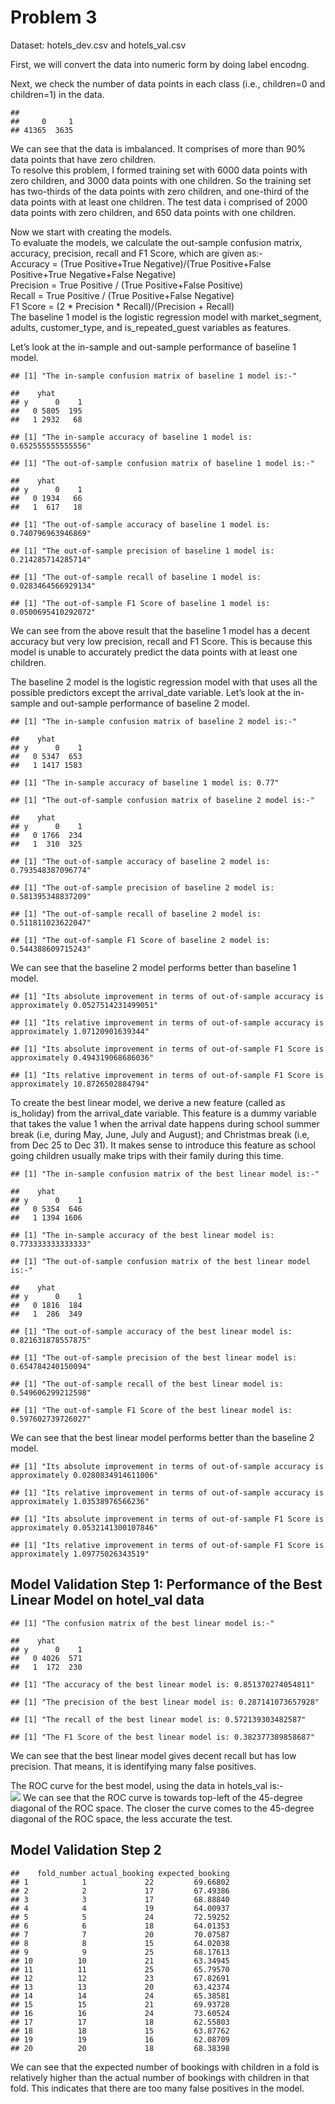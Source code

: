 # Problem 3

Dataset: hotels\_dev.csv and hotels\_val.csv

First, we will convert the data into numeric form by doing label
encodng.

Next, we check the number of data points in each class (i.e., children=0
and children=1) in the data.

    ## 
    ##     0     1 
    ## 41365  3635

We can see that the data is imbalanced. It comprises of more than 90%
data points that have zero children.  
To resolve this problem, I formed training set with 6000 data points
with zero children, and 3000 data points with one children. So the
training set has two-thirds of the data points with zero children, and
one-third of the data points with at least one children. The test data i
comprised of 2000 data points with zero children, and 650 data points
with one children.

Now we start with creating the models.  
To evaluate the models, we calculate the out-sample confusion matrix,
accuracy, precision, recall and F1 Score, which are given as:-  
Accuracy = (True Positive+True Negative)/(True Positive+False
Positive+True Negative+False Negative)  
Precision = True Positive / (True Positive+False Positive)  
Recall = True Positive / (True Positive+False Negative)  
F1 Score = (2 \* Precision \* Recall)/(Precision + Recall)  
The baseline 1 model is the logistic regression model with
market\_segment, adults, customer\_type, and is\_repeated\_guest
variables as features.

Let’s look at the in-sample and out-sample performance of baseline 1
model.

    ## [1] "The in-sample confusion matrix of baseline 1 model is:-"

    ##    yhat
    ## y      0    1
    ##   0 5805  195
    ##   1 2932   68

    ## [1] "The in-sample accuracy of baseline 1 model is: 0.652555555555556"

    ## [1] "The out-of-sample confusion matrix of baseline 1 model is:-"

    ##    yhat
    ## y      0    1
    ##   0 1934   66
    ##   1  617   18

    ## [1] "The out-of-sample accuracy of baseline 1 model is: 0.740796963946869"

    ## [1] "The out-of-sample precision of baseline 1 model is: 0.214285714285714"

    ## [1] "The out-of-sample recall of baseline 1 model is: 0.0283464566929134"

    ## [1] "The out-of-sample F1 Score of baseline 1 model is: 0.0500695410292072"

We can see from the above result that the baseline 1 model has a decent
accuracy but very low precision, recall and F1 Score. This is because
this model is unable to accurately predict the data points with at least
one children.

The baseline 2 model is the logistic regression model with that uses all
the possible predictors except the arrival\_date variable. Let’s look at
the in-sample and out-sample performance of baseline 2 model.

    ## [1] "The in-sample confusion matrix of baseline 2 model is:-"

    ##    yhat
    ## y      0    1
    ##   0 5347  653
    ##   1 1417 1583

    ## [1] "The in-sample accuracy of baseline 1 model is: 0.77"

    ## [1] "The out-of-sample confusion matrix of baseline 2 model is:-"

    ##    yhat
    ## y      0    1
    ##   0 1766  234
    ##   1  310  325

    ## [1] "The out-of-sample accuracy of baseline 2 model is: 0.793548387096774"

    ## [1] "The out-of-sample precision of baseline 2 model is: 0.581395348837209"

    ## [1] "The out-of-sample recall of baseline 2 model is: 0.511811023622047"

    ## [1] "The out-of-sample F1 Score of baseline 2 model is: 0.544388609715243"

We can see that the baseline 2 model performs better than baseline 1
model.

    ## [1] "Its absolute improvement in terms of out-of-sample accuracy is approximately 0.0527514231499051"

    ## [1] "Its relative improvement in terms of out-of-sample accuracy is approximately 1.07120901639344"

    ## [1] "Its absolute improvement in terms of out-of-sample F1 Score is approximately 0.494319068686036"

    ## [1] "Its relative improvement in terms of out-of-sample F1 Score is approximately 10.8726502884794"

To create the best linear model, we derive a new feature (called as
is\_holiday) from the arrival\_date variable. This feature is a dummy
variable that takes the value 1 when the arrival date happens during
school summer break (i.e, during May, June, July and August); and
Christmas break (i.e, from Dec 25 to Dec 31). It makes sense to
introduce this feature as school going children usually make trips with
their family during this time.

    ## [1] "The in-sample confusion matrix of the best linear model is:-"

    ##    yhat
    ## y      0    1
    ##   0 5354  646
    ##   1 1394 1606

    ## [1] "The in-sample accuracy of the best linear model is: 0.773333333333333"

    ## [1] "The out-of-sample confusion matrix of the best linear model is:-"

    ##    yhat
    ## y      0    1
    ##   0 1816  184
    ##   1  286  349

    ## [1] "The out-of-sample accuracy of the best linear model is: 0.821631878557875"

    ## [1] "The out-of-sample precision of the best linear model is: 0.654784240150094"

    ## [1] "The out-of-sample recall of the best linear model is: 0.549606299212598"

    ## [1] "The out-of-sample F1 Score of the best linear model is: 0.597602739726027"

We can see that the best linear model performs better than the baseline
2 model.

    ## [1] "Its absolute improvement in terms of out-of-sample accuracy is approximately 0.0280834914611006"

    ## [1] "Its relative improvement in terms of out-of-sample accuracy is approximately 1.03538976566236"

    ## [1] "Its absolute improvement in terms of out-of-sample F1 Score is approximately 0.0532141300107846"

    ## [1] "Its relative improvement in terms of out-of-sample F1 Score is approximately 1.09775026343519"

## Model Validation Step 1: Performance of the Best Linear Model on hotel\_val data

    ## [1] "The confusion matrix of the best linear model is:-"

    ##    yhat
    ## y      0    1
    ##   0 4026  571
    ##   1  172  230

    ## [1] "The accuracy of the best linear model is: 0.851370274054811"

    ## [1] "The precision of the best linear model is: 0.287141073657928"

    ## [1] "The recall of the best linear model is: 0.572139303482587"

    ## [1] "The F1 Score of the best linear model is: 0.382377389858687"

We can see that the best linear model gives decent recall but has low
precision. That means, it is identifying many false positives.

The ROC curve for the best model, using the data in hotels\_val is:-  
![](Assignment-2-Problem-3_files/figure-markdown_strict/ROC%20Curve-1.png)
We can see that the ROC curve is towards top-left of the 45-degree
diagonal of the ROC space. The closer the curve comes to the 45-degree
diagonal of the ROC space, the less accurate the test.

## Model Validation Step 2

    ##    fold_number actual_booking expected_booking
    ## 1            1             22         69.66802
    ## 2            2             17         67.49386
    ## 3            3             17         68.88840
    ## 4            4             19         64.00937
    ## 5            5             24         72.59252
    ## 6            6             18         64.01353
    ## 7            7             20         70.07587
    ## 8            8             15         64.02038
    ## 9            9             25         68.17613
    ## 10          10             21         63.34945
    ## 11          11             25         65.79570
    ## 12          12             23         67.82691
    ## 13          13             20         63.42374
    ## 14          14             24         65.38581
    ## 15          15             21         69.93728
    ## 16          16             24         73.60524
    ## 17          17             18         62.55803
    ## 18          18             15         63.87762
    ## 19          19             16         62.08709
    ## 20          20             18         68.38398

We can see that the expected number of bookings with children in a fold
is relatively higher than the actual number of bookings with children in
that fold. This indicates that there are too many false positives in the
model.
